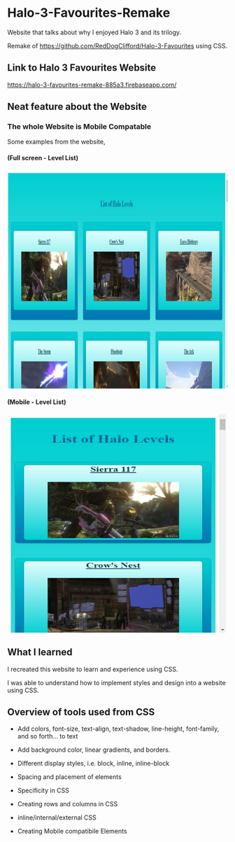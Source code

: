 # Halo-3-Favourites-Remake

Website that talks about why I enjoyed Halo 3 and its trilogy. 

Remake of https://github.com/RedDogClifford/Halo-3-Favourites using CSS.

## Link to Halo 3 Favourites Website 

https://halo-3-favourites-remake-885a3.firebaseapp.com/

## Neat feature about the Website

### The whole Website is Mobile Compatable 

Some examples from the website,

#### (Full screen - Level List)
<a href="https://github.com/Halo-3-Favourites-Remake/">
  <img src="/halo3favWebsiteImages/s2.jpg" alt="PCTitle" width="800" height="500">
</a>

#### (Mobile - Level List)
<a href="https://github.com/Halo-3-Favourites-Remake/">
  <img src="/halo3favWebsiteImages/t2.jpg" alt="MobileTitle" width="500" height="500">
</a>

## What I learned

I recreated this website to learn and experience using CSS.

I was able to understand how to implement styles and design into a website using CSS. 

## Overview of tools used from CSS

* Add colors, font-size, text-align, text-shadow, line-height, font-family, and so forth... to text

* Add background color, linear gradients, and borders.

* Different display styles, i.e. block, inline, inline-block

* Spacing and placement of elements

* Specificity in CSS 

* Creating rows and columns in CSS

* inline/internal/external CSS

* Creating Mobile compatibile Elements 
